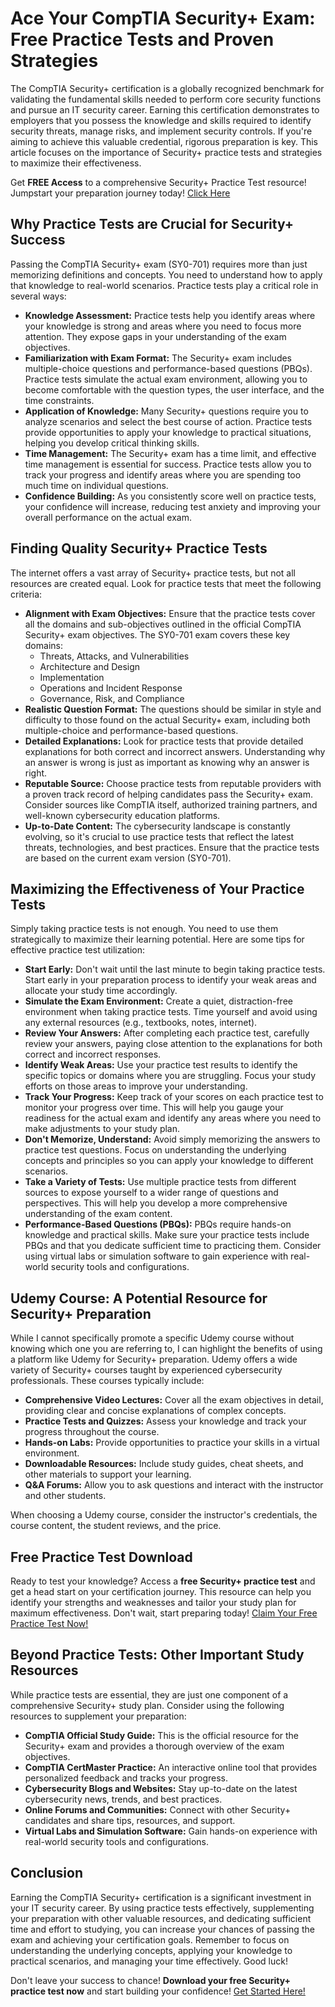 # Ace Your CompTIA Security+ Exam: Free Practice Tests and Proven Strategies

The CompTIA Security+ certification is a globally recognized benchmark for validating the fundamental skills needed to perform core security functions and pursue an IT security career. Earning this certification demonstrates to employers that you possess the knowledge and skills required to identify security threats, manage risks, and implement security controls. If you're aiming to achieve this valuable credential, rigorous preparation is key.  This article focuses on the importance of Security+ practice tests and strategies to maximize their effectiveness.

Get **FREE Access** to a comprehensive Security+ Practice Test resource!  Jumpstart your preparation journey today! [Click Here](https://udemywork.com/security-certification-practice-test)

## Why Practice Tests are Crucial for Security+ Success

Passing the CompTIA Security+ exam (SY0-701) requires more than just memorizing definitions and concepts. You need to understand how to apply that knowledge to real-world scenarios. Practice tests play a critical role in several ways:

*   **Knowledge Assessment:** Practice tests help you identify areas where your knowledge is strong and areas where you need to focus more attention. They expose gaps in your understanding of the exam objectives.
*   **Familiarization with Exam Format:** The Security+ exam includes multiple-choice questions and performance-based questions (PBQs). Practice tests simulate the actual exam environment, allowing you to become comfortable with the question types, the user interface, and the time constraints.
*   **Application of Knowledge:** Many Security+ questions require you to analyze scenarios and select the best course of action. Practice tests provide opportunities to apply your knowledge to practical situations, helping you develop critical thinking skills.
*   **Time Management:** The Security+ exam has a time limit, and effective time management is essential for success. Practice tests allow you to track your progress and identify areas where you are spending too much time on individual questions.
*   **Confidence Building:** As you consistently score well on practice tests, your confidence will increase, reducing test anxiety and improving your overall performance on the actual exam.

## Finding Quality Security+ Practice Tests

The internet offers a vast array of Security+ practice tests, but not all resources are created equal. Look for practice tests that meet the following criteria:

*   **Alignment with Exam Objectives:** Ensure that the practice tests cover all the domains and sub-objectives outlined in the official CompTIA Security+ exam objectives. The SY0-701 exam covers these key domains:
    *   Threats, Attacks, and Vulnerabilities
    *   Architecture and Design
    *   Implementation
    *   Operations and Incident Response
    *   Governance, Risk, and Compliance
*   **Realistic Question Format:** The questions should be similar in style and difficulty to those found on the actual Security+ exam, including both multiple-choice and performance-based questions.
*   **Detailed Explanations:** Look for practice tests that provide detailed explanations for both correct and incorrect answers. Understanding why an answer is wrong is just as important as knowing why an answer is right.
*   **Reputable Source:** Choose practice tests from reputable providers with a proven track record of helping candidates pass the Security+ exam. Consider sources like CompTIA itself, authorized training partners, and well-known cybersecurity education platforms.
*   **Up-to-Date Content:**  The cybersecurity landscape is constantly evolving, so it's crucial to use practice tests that reflect the latest threats, technologies, and best practices. Ensure that the practice tests are based on the current exam version (SY0-701).

## Maximizing the Effectiveness of Your Practice Tests

Simply taking practice tests is not enough. You need to use them strategically to maximize their learning potential. Here are some tips for effective practice test utilization:

*   **Start Early:** Don't wait until the last minute to begin taking practice tests. Start early in your preparation process to identify your weak areas and allocate your study time accordingly.
*   **Simulate the Exam Environment:** Create a quiet, distraction-free environment when taking practice tests. Time yourself and avoid using any external resources (e.g., textbooks, notes, internet).
*   **Review Your Answers:** After completing each practice test, carefully review your answers, paying close attention to the explanations for both correct and incorrect responses.
*   **Identify Weak Areas:** Use your practice test results to identify the specific topics or domains where you are struggling. Focus your study efforts on those areas to improve your understanding.
*   **Track Your Progress:** Keep track of your scores on each practice test to monitor your progress over time. This will help you gauge your readiness for the actual exam and identify any areas where you need to make adjustments to your study plan.
*   **Don't Memorize, Understand:** Avoid simply memorizing the answers to practice test questions. Focus on understanding the underlying concepts and principles so you can apply your knowledge to different scenarios.
*   **Take a Variety of Tests:** Use multiple practice tests from different sources to expose yourself to a wider range of questions and perspectives. This will help you develop a more comprehensive understanding of the exam content.
*   **Performance-Based Questions (PBQs):** PBQs require hands-on knowledge and practical skills. Make sure your practice tests include PBQs and that you dedicate sufficient time to practicing them.  Consider using virtual labs or simulation software to gain experience with real-world security tools and configurations.

## Udemy Course: A Potential Resource for Security+ Preparation

While I cannot specifically promote a specific Udemy course without knowing which one you are referring to, I can highlight the benefits of using a platform like Udemy for Security+ preparation. Udemy offers a wide variety of Security+ courses taught by experienced cybersecurity professionals. These courses typically include:

*   **Comprehensive Video Lectures:** Cover all the exam objectives in detail, providing clear and concise explanations of complex concepts.
*   **Practice Tests and Quizzes:** Assess your knowledge and track your progress throughout the course.
*   **Hands-on Labs:** Provide opportunities to practice your skills in a virtual environment.
*   **Downloadable Resources:** Include study guides, cheat sheets, and other materials to support your learning.
*   **Q&A Forums:** Allow you to ask questions and interact with the instructor and other students.

When choosing a Udemy course, consider the instructor's credentials, the course content, the student reviews, and the price.

## Free Practice Test Download

Ready to test your knowledge?  Access a **free Security+ practice test** and get a head start on your certification journey.  This resource can help you identify your strengths and weaknesses and tailor your study plan for maximum effectiveness.  Don't wait, start preparing today! [Claim Your Free Practice Test Now!](https://udemywork.com/security-certification-practice-test)

## Beyond Practice Tests: Other Important Study Resources

While practice tests are essential, they are just one component of a comprehensive Security+ study plan. Consider using the following resources to supplement your preparation:

*   **CompTIA Official Study Guide:** This is the official resource for the Security+ exam and provides a thorough overview of the exam objectives.
*   **CompTIA CertMaster Practice:** An interactive online tool that provides personalized feedback and tracks your progress.
*   **Cybersecurity Blogs and Websites:** Stay up-to-date on the latest cybersecurity news, trends, and best practices.
*   **Online Forums and Communities:** Connect with other Security+ candidates and share tips, resources, and support.
*   **Virtual Labs and Simulation Software:** Gain hands-on experience with real-world security tools and configurations.

## Conclusion

Earning the CompTIA Security+ certification is a significant investment in your IT security career. By using practice tests effectively, supplementing your preparation with other valuable resources, and dedicating sufficient time and effort to studying, you can increase your chances of passing the exam and achieving your certification goals. Remember to focus on understanding the underlying concepts, applying your knowledge to practical scenarios, and managing your time effectively. Good luck!

Don't leave your success to chance!  **Download your free Security+ practice test now** and start building your confidence! [Get Started Here!](https://udemywork.com/security-certification-practice-test)
